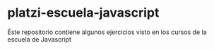 # platzi-escuela-javascript
Éste repositorio contiene algunos ejercicios visto en los cursos de la escuela de Javascript

